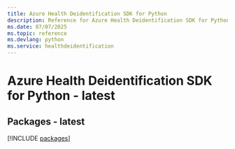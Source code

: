 ```yaml
---
title: Azure Health Deidentification SDK for Python
description: Reference for Azure Health Deidentification SDK for Python
ms.date: 07/07/2025
ms.topic: reference
ms.devlang: python
ms.service: healthdeidentification
---
```

# Azure Health Deidentification SDK for Python - latest
## Packages - latest
[!INCLUDE [packages](health-deidentification-index.md)]